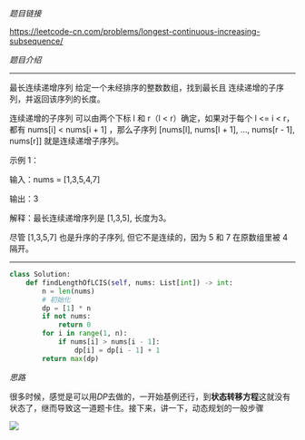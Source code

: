 *题目链接*

https://leetcode-cn.com/problems/longest-continuous-increasing-subsequence/

*题目介绍*
********************************
最长连续递增序列
给定一个未经排序的整数数组，找到最长且 连续递增的子序列，并返回该序列的长度。

连续递增的子序列 可以由两个下标 l 和 r（l < r）确定，如果对于每个 l <= i < r，都有 nums[i] < nums[i + 1] ，那么子序列 [nums[l], nums[l + 1], ..., nums[r - 1], nums[r]] 就是连续递增子序列。

示例 1：

输入：nums = [1,3,5,4,7]

输出：3

解释：最长连续递增序列是 [1,3,5], 长度为3。

尽管 [1,3,5,7] 也是升序的子序列, 但它不是连续的，因为 5 和 7 在原数组里被 
4 隔开。 
********************************

```python
class Solution:
    def findLengthOfLCIS(self, nums: List[int]) -> int:
        n = len(nums)
        # 初始化
        dp = [1] * n
        if not nums:
            return 0
        for i in range(1, n):
            if nums[i] > nums[i - 1]:
                dp[i] = dp[i - 1] + 1
        return max(dp)
```

*思路*

很多时候，感觉是可以用*DP*去做的，一开始基例还行，到**状态转移方程**这就没有状态了，继而导致这一道题卡住。接下来，讲一下，动态规划的一般步骤

![](https://github.com/sherlcok314159/leetcode-python-3/blob/main/Images/sub.png)

